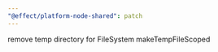```yaml
---
"@effect/platform-node-shared": patch
---
```


remove temp directory for FileSystem makeTempFileScoped
